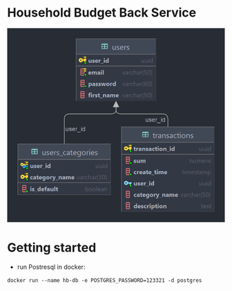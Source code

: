 # Household Budget Back Service

![Схема БД](image/hb.png?raw=true "Схема БД")

# Getting started

* run Postresql in docker:
```
docker run --name hb-db -e POSTGRES_PASSWORD=123321 -d postgres
```